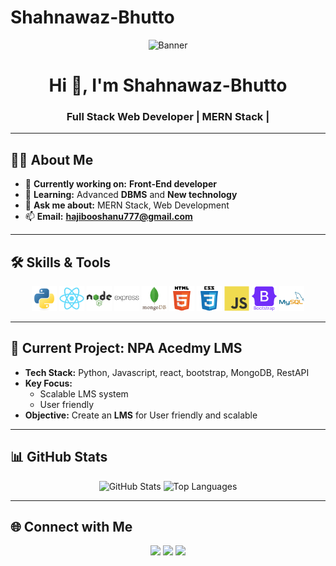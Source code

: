 # Shahnawaz-Bhutto

<p align="center">
  <img src="https://th.bing.com/th/id/R.03a4a5f034bf0bafa661fd8a8aabedc8?rik=O2cT6JPnp1MfGg&pid=ImgRaw&r=0" alt="Banner" />
</p>

<h1 align="center">Hi 👋, I'm Shahnawaz-Bhutto</h1>
<h3 align="center">Full Stack Web Developer | MERN Stack | </h3>

---

## 👨‍💻 About Me
- 🔭 **Currently working on:** **Front-End developer**  
- 🌱 **Learning:** Advanced **DBMS** and **New technology**  
- 💬 **Ask me about:** MERN Stack, Web Development  
- 📫 **Email:** **hajibooshanu777@gmail.com**  

---

## 🛠️ Skills & Tools
<p align="center">
   <img src="https://raw.githubusercontent.com/devicons/devicon/master/icons/python/python-original.svg" width="40" height="40" alt="python" />
  <img src="https://raw.githubusercontent.com/devicons/devicon/master/icons/react/react-original.svg" width="40" height="40" alt="React" />
  <img src="https://raw.githubusercontent.com/devicons/devicon/master/icons/nodejs/nodejs-original-wordmark.svg" width="40" height="40" alt="Node.js" />
  <img src="https://raw.githubusercontent.com/devicons/devicon/master/icons/express/express-original-wordmark.svg" width="40" height="40" alt="Express" />
  <img src="https://raw.githubusercontent.com/devicons/devicon/master/icons/mongodb/mongodb-original-wordmark.svg" width="40" height="40" alt="MongoDB" />
  <img src="https://raw.githubusercontent.com/devicons/devicon/master/icons/html5/html5-original-wordmark.svg" width="40" height="40" alt="HTML5" />
  <img src="https://raw.githubusercontent.com/devicons/devicon/master/icons/css3/css3-original-wordmark.svg" width="40" height="40" alt="CSS3" />
  <img src="https://raw.githubusercontent.com/devicons/devicon/master/icons/javascript/javascript-original.svg" width="40" height="40" alt="JavaScript" />
  <img src="https://raw.githubusercontent.com/devicons/devicon/master/icons/bootstrap/bootstrap-plain-wordmark.svg" width="40" height="40" alt="Bootstrap" />
  <img src="https://raw.githubusercontent.com/devicons/devicon/master/icons/mysql/mysql-original-wordmark.svg" width="40" height="40" alt="MySQL" />

</p>

---

## 🚀 Current Project: NPA Acedmy LMS
- **Tech Stack:** Python, Javascript, react, bootstrap, MongoDB, RestAPI  
- **Key Focus:**  
  - Scalable LMS system   
  - User friendly  
- **Objective:** Create an **LMS** for User friendly and scalable  

---
## 📊 GitHub Stats
<p align="center">
  <img src="https://github-readme-stats.vercel.app/api?username=Shahnawaz-Bhutto&show_icons=true&theme=tokyonight" alt="GitHub Stats" height="150"/>
  <img src="https://github-readme-stats.vercel.app/api/top-langs/?username=Shahnawaz-Bhutto&layout=compact&theme=tokyonight" alt="Top Languages" height="150"/>
</p>

---

## 🌐 Connect with Me
<p align="center">
  <a href="mailto:hajibooshanu777@gmail.com"><img src="https://img.shields.io/badge/Email-D14836?style=for-the-badge&logo=gmail&logoColor=white"/></a>
  <a href="https://github.com/Shahnawaz-Bhutto/"><img src="https://img.shields.io/badge/GitHub-100000?style=for-the-badge&logo=github&logoColor=white"/></a>
  <a href="https://www.linkedin.com/in/shahnawaz-bhutto-242248331/"><img src="https://img.shields.io/badge/LinkedIn-0077B5?style=for-the-badge&logo=linkedin&logoColor=white"/></a>
  
</p>
